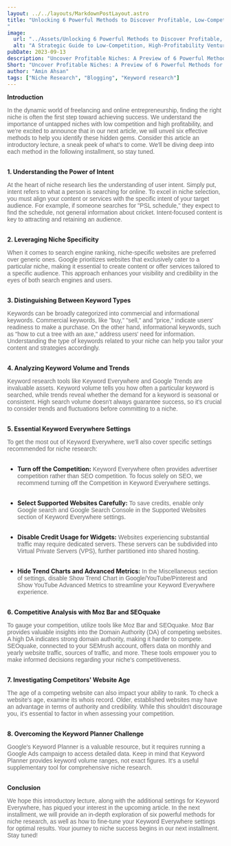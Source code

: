 ```yaml
---
layout: ../../layouts/MarkdownPostLayout.astro
title: "Unlocking 6 Powerful Methods to Discover Profitable, Low-Competition Niches
"
image:
  url: "../Assets/Unlocking 6 Powerful Methods to Discover Profitable, Low-Competition Niches.png"
  alt: "A Strategic Guide to Low-Competition, High-Profitability Ventures"
pubDate: 2023-09-13
description: "Uncover Profitable Niches: A Preview of 6 Powerful Methods for Niche Research and Optimization."
Short: "Uncover Profitable Niches: A Preview of 6 Powerful Methods for Niche Research and Optimization."
author: "Amin Ahsan"
tags: ["Niche Research", "Blogging", "Keyword research"]
---
```


**Introduction**

<span class="opacity-article">
In the dynamic world of freelancing and online entrepreneurship, finding the right niche is often the first step toward achieving success. We understand the importance of untapped niches with low competition and high profitability, and we're excited to announce that in our next article, we will unveil six effective methods to help you identify these hidden gems. Consider this article an introductory lecture, a sneak peek of what's to come. We'll be diving deep into each method in the following installment, so stay tuned.
<br><br>
</span>

**1. Understanding the Power of Intent**

<span class="opacity-article">
At the heart of niche research lies the understanding of user intent. Simply put, intent refers to what a person is searching for online. To excel in niche selection, you must align your content or services with the specific intent of your target audience. For example, if someone searches for "PSL schedule," they expect to find the schedule, not general information about cricket. Intent-focused content is key to attracting and retaining an audience.
<br><br>
</span>

**2. Leveraging Niche Specificity**

<span class="opacity-article">
    When it comes to search engine ranking, niche-specific websites are preferred over generic ones. Google prioritizes websites that exclusively cater to a particular niche, making it essential to create content or offer services tailored to a specific audience. This approach enhances your visibility and credibility in the eyes of both search engines and users.<br><br>
</span>

**3. Distinguishing Between Keyword Types**

<span class="opacity-article">
Keywords can be broadly categorized into commercial and informational keywords. Commercial keywords, like "buy," "sell," and "price," indicate users' readiness to make a purchase. On the other hand, informational keywords, such as "how to cut a tree with an axe," address users' need for information. Understanding the type of keywords related to your niche can help you tailor your content and strategies accordingly.
<br><br>
</span>

**4. Analyzing Keyword Volume and Trends**

<span class="opacity-article">
Keyword research tools like Keyword Everywhere and Google Trends are invaluable assets. Keyword volume tells you how often a particular keyword is searched, while trends reveal whether the demand for a keyword is seasonal or consistent. High search volume doesn't always guarantee success, so it's crucial to consider trends and fluctuations before committing to a niche.<br><br>
</span>

**5. Essential Keyword Everywhere Settings**

<span class="opacity-article">
 To get the most out of Keyword Everywhere, we'll also cover specific settings recommended for niche research:
<br><br>
</span>

- **Turn off the Competition:**<span class="opacity-article">
  Keyword Everywhere often provides advertiser competition rather than SEO competition. To focus solely on SEO, we recommend turning off the Competition in Keyword Everywhere settings.
  <br><br>
  </span>

- **Select Supported Websites Carefully:**<span class="opacity-article">
  To save credits, enable only Google search and Google Search Console in the Supported Websites section of Keyword Everywhere settings.
  <br><br>
  </span>

- **Disable Credit Usage for Widgets:**<span class="opacity-article">
  Websites experiencing substantial traffic may require dedicated servers. These servers can be subdivided into Virtual Private Servers (VPS), further partitioned into shared hosting.
  <br><br>
  </span>

- **Hide Trend Charts and Advanced Metrics:**<span class="opacity-article">
  In the Miscellaneous section of settings, disable Show Trend Chart in Google/YouTube/Pinterest and Show YouTube Advanced Metrics to streamline your Keyword Everywhere experience.<br><br>
  </span>

**6. Competitive Analysis with Moz Bar and SEOquake**

<span class="opacity-article">
To gauge your competition, utilize tools like Moz Bar and SEOquake. Moz Bar provides valuable insights into the Domain Authority (DA) of competing websites. A high DA indicates strong domain authority, making it harder to compete. SEOquake, connected to your SEMrush account, offers data on monthly and yearly website traffic, sources of traffic, and more. These tools empower you to make informed decisions regarding your niche's competitiveness.
<br><br>
</span>

**7. Investigating Competitors' Website Age**

<span class="opacity-article">
The age of a competing website can also impact your ability to rank. To check a website's age, examine its whois record. Older, established websites may have an advantage in terms of authority and credibility. While this shouldn't discourage you, it's essential to factor in when assessing your competition.<br><br>
</span>

**8. Overcoming the Keyword Planner Challenge**

<span class="opacity-article">
Google's Keyword Planner is a valuable resource, but it requires running a Google Ads campaign to access detailed data. Keep in mind that Keyword Planner provides keyword volume ranges, not exact figures. It's a useful supplementary tool for comprehensive niche research.
<br><br>
</span>

**Conclusion**

<span class="opacity-article">
We hope this introductory lecture, along with the additional settings for Keyword Everywhere, has piqued your interest in the upcoming article. In the next installment, we will provide an in-depth exploration of six powerful methods for niche research, as well as how to fine-tune your Keyword Everywhere settings for optimal results. Your journey to niche success begins in our next installment. Stay tuned!
<br><br>
</span>

<style>

#bold{
font-weight: bold;
opacity: 1;
}

    .opacity-article{
    font-family: 'MerriWeather', sans-serif;
    text-align: justify;
    opacity:66%;

}

.italic{
font-style: italic;
}
</style>

